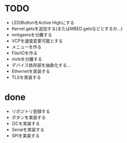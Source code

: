 # TODO
- LED/ButtonをActive Highにする
- Kernel.getsを追加する(またはMBED.getsなどとするか...)
- mrbgemsを分離する
- VCPを速度変更可能とする
- メニューを作る
- File/IOを作る
- mirbを分離する
- デバイス依存部を抽象化する...
- Ethernetを実装する
- TLSを実装する

# done
- リポジトリ登録する
- ボタンを実装する
- I2Cを実装する
- Serialを実装する
- SPIを実装する
